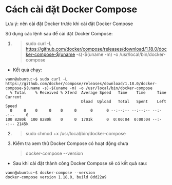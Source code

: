 # Cách cài đặt Docker Compose

Lưu ý: nên cài đặt Docker trước khi cài đặt Docker Compose

Sử dụng các lệnh sau để cài đặt Docker Compose:

1. > sudo curl -L https://github.com/docker/compose/releases/download/1.18.0/docker-compose-$(uname -s)-$(uname -m) -o /usr/local/bin/docker-compose
- Kết quả chạy:
```
vann@ubuntu:~$ sudo curl -L https://github.com/docker/compose/releases/download/1.18.0/docker-compose-$(uname -s)-$(uname -m) -o /usr/local/bin/docker-compose
  % Total    % Received % Xferd  Average Speed   Time    Time     Time  Current
                                 Dload  Upload   Total   Spent    Left  Speed
  0     0    0     0    0     0      0      0 --:--:-- --:--:-- --:--:--     0
100 8280k  100 8280k    0     0  1701k      0  0:00:04  0:00:04 --:--:-- 2145k
```
2. > sudo chmod +x /usr/local/bin/docker-compose
3. Kiểm tra xem thử Docker Compose có hoạt động chưa   
   > docker-compose --version
- Sau khi cài đặt thành công Docker Compose sẽ có kết quả sau:
```
vann@ubuntu:~$ docker-compose --version
docker-compose version 1.18.0, build 8dd22a9
```

